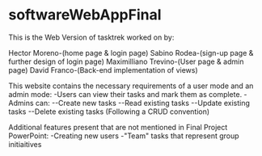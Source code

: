# softwareWebAppFinal

This is the Web Version of tasktrek worked on by:

Hector Moreno-(home page & login page)
Sabino Rodea-(sign-up page & further design of login page)
Maximilliano Trevino-(User page & admin page)
David Franco-(Back-end implementation of views)

This website contains the necessary requirements of a user mode and an admin mode:
-Users can view their tasks and mark them as complete.
-Admins can:
--Create new tasks
--Read existing tasks
--Update existing tasks
--Delete existing tasks
(Following a CRUD convention)

Additional features present that are not mentioned in Final Project PowerPoint:
-Creating new users
-"Team" tasks that represent group initiaitives
